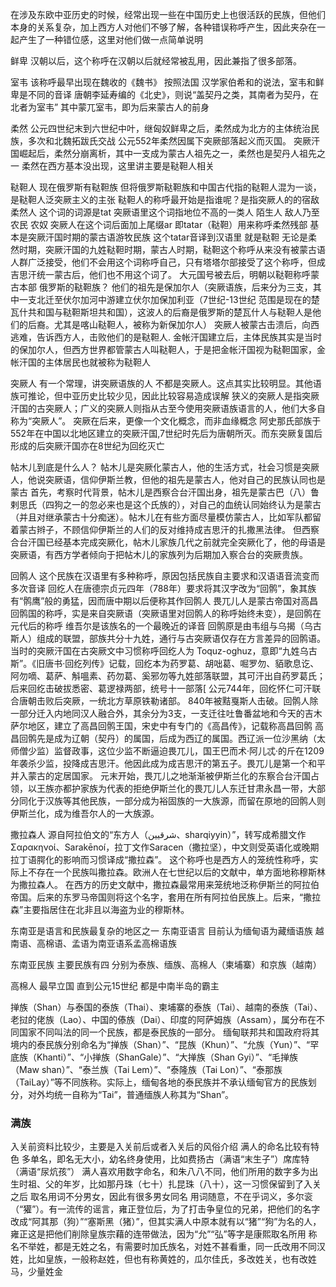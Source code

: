 在涉及东欧中亚历史的时候，经常出现一些在中国历史上也很活跃的民族，但他们本身的关系复杂，加上西方人对他们不够了解，各种错误称呼产生，因此夹杂在一起产生了一种错位感，这里对他们做一点简单说明

鲜卑
汉朝以后，这个称呼在汉朝以后就经常被乱用，因此兼指了很多部落。

室韦
该称呼最早出现在魏收的《魏书》
按照法国 汉学家伯希和的说法，室韦和鲜卑是不同的音译
唐朝李延寿编的《北史》，则说“盖契丹之类，其南者为契丹，在北者为室韦”
其中蒙兀室韦，即为后来蒙古人的前身

柔然
公元四世纪末到六世纪中叶，继匈奴鲜卑之后，柔然成为北方的主体统治民族，多次和北魏拓跋氏交战
公元552年柔然因属下突厥部落起义而灭国。
突厥汗国崛起后，柔然分崩离析，其中一支成为蒙古人祖先之一，柔然也是契丹人祖先之一
柔然在西方基本没出现，这里讲主要是鞑靼人相关

鞑靼人
现在俄罗斯有鞑靼族 但将俄罗斯鞑靼族和中国古代指的鞑靼人混为一谈，是鞑靼人泛突厥主义的主张
鞑靼人的称呼最开始是指谁呢？是指突厥人的的宿敌柔然人 这个词的词源是tat 突厥语里这个词指地位不高的一类人 陌生人 敌人乃至农民 农奴 突厥人在这个词后面加上尾缀ar 即tatar（鞑靼）用来称呼柔然残部 基本是突厥汗国时期的蒙古语游牧民族
这个tatar音译到汉语里 就是鞑靼
无论是柔然时期，突厥汗国的九姓鞑靼时期，蒙古人时期，鞑靼这个称呼从来没有被蒙古语人群广泛接受，他们不会用这个词称呼自己，只有塔塔尔部接受了这个称呼，但成吉思汗统一蒙古后，他们也不用这个词了。
大元国号被去后，明朝以鞑靼称呼蒙古本部
俄罗斯的鞑靼族？
他们的祖先是保加尔人（突厥语族，后来分为三支，其中一支北迁至伏尔加河中游建立伏尔加保加利亚（7世纪-13世纪 范围是现在的楚瓦什共和国与鞑靼斯坦共和国），这波人的后裔是俄罗斯的楚瓦什人与鞑靼人是他们的后裔。尤其是喀山鞑靼人，被称为新保加尔人）
突厥人被蒙古击溃后，向西逃难，告诉西方人，击败他们的是鞑靼人.
金帐汗国建立后，主体民族其实是当时的保加尔人，但西方世界都管蒙古人叫鞑靼人，于是把金帐汗国视为鞑靼国家，金帐汗国的主体居民也就被称为鞑靼人

突厥人
有一个常理，讲突厥语族的人 不都是突厥人。这点其实比较明显。其他语族可推论，但中亚历史比较少见，因此比较容易造成误解
狭义的突厥人是指突厥汗国的古突厥人；广义的突厥人则指从古至今使用突厥语族语言的人，他们大多自称为“突厥人”。
突厥在后来，更像一个文化概念，而非血缘概念
阿史那氏部族于552年在中国以北地区建立的突厥汗国,7世纪时先后为唐朝所灭。而东突厥复国后形成的后突厥汗国亦在8世纪为回纥灭亡

帖木儿到底是什么人？
帖木儿是突厥化蒙古人，他的生活方式，社会习惯是突厥人，他说突厥语，信仰伊斯兰教，但他的祖先是蒙古人，他对自己的民族认同也是蒙古
首先，考察时代背景，帖木儿是西察合台汗国出身，祖先是蒙古巴（八）鲁剌思氏（四狗之一的忽必来也是这个氏族的），对自己的血统认同始终认为是蒙古（并且对继承蒙古十分痴迷）。帖木儿在有些方面尽量模仿蒙古人，比如军队都留着蒙古辫子，不顾信仰伊斯兰的人们的反对维持成吉思汗的扎撒黑法律。
但西察合台汗国已经基本完成突厥化，帖木儿家族几代之前就完全突厥化了，他的母语是突厥语，有西方学者倾向于把帖木儿的家族列为后期加入察合台的突厥贵族。

回鹘人
这个民族在汉语里有多种称呼，原因包括民族自主要求和汉语语音流变而多次音译
回纥人在唐德宗贞元四年（788年）要求将其汉字改为“回鹘”，象其族有“鹘鹰”般的勇猛，因而唐中期以后便称其作回鹘人
畏兀儿人是蒙古帝国对高昌回鹘国的称呼，实是来自突厥语（突厥语里对回鹘人的称呼始终未变），是回鹘在元代后的称呼
维吾尔是该族名的一个最晚近的译音
回鹘原是由韦组与乌揭（乌古斯人）组成的联盟，部族共分十九姓，通行与古突厥语仅存在方言差异的回鹘语。当时的突厥汗国在古突厥文中习惯称呼回纥人为 Toquz-oghuz，意即“九姓乌古斯”。《旧唐书·回纥列传》记载，回纥本为药罗葛、胡咄葛、啒罗勿、貊歌息讫、阿勿嘀、葛萨、斛嗢素、药勿葛、奚邪勿等九姓部落联盟，其可汗出自药罗葛氏；后来回纥击破拔悉密、葛逻禄两部，统号十一部落[
公元744年，回纥怀仁可汗联合唐朝击败后突厥，一统北方草原铁勒诸部。 840年被黠戛斯人击破。回鹘人除一部分迁入内地同汉人融合外，其余分为3支，一支迁往吐鲁番盆地和今天的吉木萨尔地区，建立了高昌回鹘王国，宋史中有专门的《高昌传》，记载称高昌回鹘
高昌回鹘先是成为辽朝（契丹）的属国，后成为西辽的属国。西辽派一位沙黑纳（太师僧少监）监督政事，这位少监不断逼迫畏兀儿，国王巴而术·阿儿忒·的斤在1209年袭杀少监，投降成吉思汗。他因此成为成吉思汗的第五子。畏兀儿是第一个和平并入蒙古的定居国家。
元末开始，畏兀儿之地渐渐被伊斯兰化的东察合台汗国占领，以王族亦都护家族为代表的拒绝伊斯兰化的畏兀儿人东迁甘肃永昌一带，大部分同化于汉族等其他民族，一部分成为裕固族的一大族源，而留在原地的回鹘人则伊斯兰化，成为维吾尔人的一大族源。


撒拉森人
源自阿拉伯文的“东方人（شرقيين‎、sharqiyyin）”，转写成希腊文作Σαρακηνοί、Sarakēnoí，拉丁文作Saracen（撒拉坚），中文则受英语化或晚期拉丁语腭化的影响而习惯译成“撒拉森”。
这个称呼也是西方人的笼统性称呼，实际上不存在一个民族叫撒拉森。欧洲人在七世纪以后的文献中，单方面地称穆斯林为撒拉森人。
在西方的历史文献中，撒拉森最常用来笼统地泛称伊斯兰的阿拉伯帝国。后来的东罗马帝国则将这个名字，套用在所有阿拉伯民族上。后来，“撒拉森”主要指居住在北非且以海盗为业的穆斯林。


东南亚是语言和民族最复杂的地区之一
东南亚语言
目前认为缅甸语为藏缅语族 越南语、高棉语、孟语为南亚语系孟高棉语族

东南亚民族
主要民族有四 分别为泰族、缅族、高棉人（柬埔寨）和京族（越南）

高棉人 最早立国 直到公元15世纪 都是中南半岛的霸主

掸族（Shan）与泰国的泰族（Thai）、柬埔寨的泰族（Tai）、越南的泰族（Tai）、老挝的佬族（Lao）、中国的傣族（Dai）、印度的阿萨姆族（Assam），属分布在不同国家不同叫法的同一个民族，都是泰民族的一部分。
缅甸联邦共和国政府将其境内的泰民族分别命名为“掸族（Shan）”、“昆族（Khun）”、“允族（Yun）”、“罕底族（Khanti）”、“小掸族（ShanGale）”、“大掸族（Shan Gyi）”、“毛掸族（Maw shan）”、“泰兰族（Tai Lem）”、“泰隆族（Tai Lon）”、“泰那族（TaiLay）”等不同族称。实际上，缅甸各地的泰民族并不承认缅甸官方的民族划分，对外均统一自称为“Tai”，普通缅族人称其为“Shan”。


### 满族
入关前资料比较少，主要是入关前后或者入关后的风俗介绍
满人的命名比较有特色
多单名，即名无大小，幼名终身使用，比如费扬古（满语“末生子”）席库特（满语“尿炕孩”）
满人喜欢用数字命名，和朱八八不同，他们所用的数字多为出生时祖、父的年岁，比如那丹珠（七十）扎昆珠（八十），这一习惯保留到了入关之后
取名用词不分男女，因此有很多男女同名
用词随意，不在乎词义，多尔衮（“獾”）。有一流传的谣言，雍正登位后，为了打击争皇位的兄弟，把他们的名字改成“阿其那（狗）”“塞斯黑（猪）”，但其实满人中原本就有以“猪”“狗”为名的人，雍正这是把他们削除皇族宗藉的连带做法，因为“允”“弘”等字是康熙取名所用
称名不举姓，都是无姓之名，有需要时加氏族名，对姓不甚看重，同一氏改用不同汉姓，比如皇族，一般称赵姓，但也有称黄姓的，瓜尔佳氏，多改姓关，也有改姓马，少量姓金
